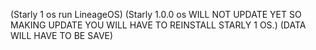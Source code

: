 (Starly 1 os run LineageOS) (Starly 1.0.0 os WILL NOT UPDATE YET SO MAKING UPDATE YOU WILL HAVE TO REINSTALL STARLY 1 OS.) (DATA WILL HAVE TO BE SAVE) 
